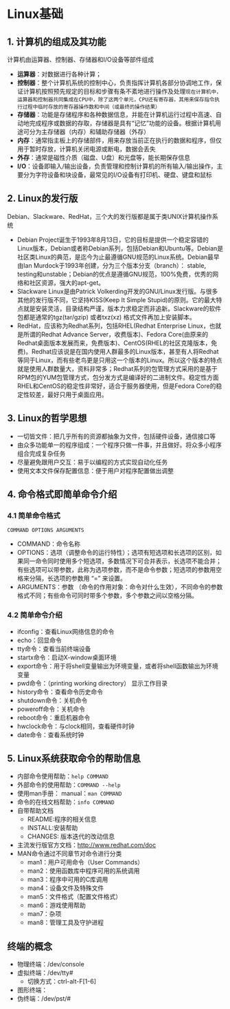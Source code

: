 # Linux基础
## 1. 计算机的组成及其功能
计算机由运算器、控制器、存储器和I/O设备等部件组成
* **运算器**：对数据进行各种计算；
* **控制器**：整个计算机系统的控制中心，负责指挥计算机各部分协调地工作，保证计算机按照预先规定的目标和步骤有条不紊地进行操作及处理`现在计算机中，运算器和控制器共同集成在CPU中，除了这两个单元，CPU还有寄存器，其用来保存指令执行过程中临时存放的寄存器操作数和中间（或最终的操作结果）`
* **存储器**：功能是存储程序和各种数据信息，并能在计算机运行过程中高速、自动地完成程序或数据的存取，存储器是具有“记忆”功能的设备。根据计算机用途可分为主存储器（内存）和辅助存储器（外存）
 * **内存**：通常指主板上的存储部件，用来存放当前正在执行的数据和程序，但仅用于暂时存放，计算机关闭电源或断电，数据会丢失
 * **外存**：通常是磁性介质（磁盘、U盘）和光盘等，能长期保存信息
* **I/O**：设备即输入/输出设备，负责管理和控制计算机的所有输入/输出操作，主要分为字符设备和块设备，最常见的I/O设备有打印机、硬盘、键盘和鼠标
## 2. Linux的发行版
Debian、Slackware、RedHat，三个大的发行版都是属于类UNIX计算机操作系统
* Debian Project诞生于1993年8月13日，它的目标是提供一个稳定容错的Linux版本，Debian或者称Debian系列，包括Debian和Ubuntu等。Debian是社区类Linux的典范，是迄今为止最遵循GNU规范的Linux系统。Debian最早由Ian Murdock于1993年创建，分为三个版本分支（branch）： stable, testing和unstable；Debian的优点是遵循GNU规范，100%免费，优秀的网络和社区资源，强大的apt-get。
* Slackware Linux是由Patrick Volkerding开发的GNU/Linux发行版。与很多其他的发行版不同，它坚持KISS(Keep It Simple Stupid)的原则。它的最大特点就是安装灵活，目录结构严谨，版本力求稳定而非追新。Slackware的软件包都是通常的tgz(tar/gzip) 或者txz(xz) 格式文件再加上安装脚本。
* RedHat，应该称为Redhat系列，包括RHEL(Redhat Enterprise Linux，也就是所谓的Redhat Advance Server，收费版本)、Fedora Core(由原来的Redhat桌面版本发展而来，免费版本)、CentOS(RHEL的社区克隆版本，免费)。Redhat应该说是在国内使用人群最多的Linux版本，甚至有人将Redhat等同于Linux，而有些老鸟更是只用这一个版本的Linux。所以这个版本的特点就是使用人群数量大，资料非常多；Redhat系列的包管理方式采用的是基于RPM包的YUM包管理方式，包分发方式是编译好的二进制文件。稳定性方面RHEL和CentOS的稳定性非常好，适合于服务器使用，但是Fedora Core的稳定性较差，最好只用于桌面应用。
## 3. Linux的哲学思想
* 一切皆文件：把几乎所有的资源都抽象为文件，包括硬件设备，通信接口等
* 由众多功能单一的程序组成：一个程序只做一件事，并且做好。将众多小程序组合完成复杂任务
* 尽量避免跟用户交互：易于以编程的方式实现自动化任务
* 使用文本文件保存配置信息：便于用户对程序配置做出调整
## 4. 命令格式即简单命令介绍
### 4.1 简单命令格式
`COMMAND OPTIONS ARGUMENTS`
* COMMAND：命令名称
* OPTIONS：选项（调整命令的运行特性）；选项有短选项和长选项的区别，如果同一命令同时使用多个短选项，多数情况下可合并表示，长选项不能合并；有些选项可以带参数，此称为选项参数，而不是命令参数；短选项的参数用空格来分隔，长选项的参数用 “=” 来设置。
* ARGUMENTS：参数 （命令的作用对象：命令对什么生效），不同命令的参数格式不同；有些命令可同时带多个参数，多个参数之间以空格分隔。
### 4.2 简单命令介绍
* ifconfig：查看Linux网络信息的命令
* echo：回显命令
* tty命令：查看当前终端设备
* startx命令：启动X-window桌面环境
* export命令：用于将shell变量输出为环境变量，或者将shell函数输出为环境变量
* pwd命令：（printing working directory） 显示工作目录
* history命令：查看命令历史命令
* shutdown命令：关机命令
* poweroff命令：关机命令
* reboot命令：重启机器命令
* hwclock命令：与clock相同，查看硬件时钟
* date命令：查看系统时钟
## 5. Linux系统获取命令的帮助信息
* 内部命令使用帮助：`help COMMAND`
* 外部命令的使用帮助：`COMMAND --help`
* 使用man手册： manual：`man COMMAND`
* 命令的在线文档帮助：`info COMMAND`
* 自带帮助文档
  * README:程序的相关信息
  * INSTALL:安装帮助
  * CHANGES: 版本迭代的改动信息
* 主流发行版官方文档：http://www.redhat.com/doc
* MAN命令通过不同章节对命令进行分类
  * man1：用户可用命令（User Commands）
  * man2：使用函数库中程序可用的系统调用
  * man3：程序中可用的C库调用
  * man4：设备文件及特殊文件
  * man5：文件格式（配置文件格式）
  * man6：游戏使用帮助
  * man7：杂项
  * man8：管理工具及守护进程
## 终端的概念
* 物理终端：/dev/console
* 虚拟终端：/dev/tty#
  * 切换方式：ctrl-alt-F[1-6]
* 图形终端：
* 伪终端：/dev/pst/#